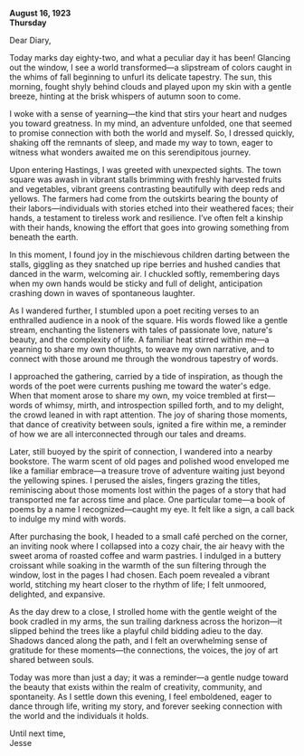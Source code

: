 
**August 16, 1923**  
**Thursday**  

Dear Diary,

Today marks day eighty-two, and what a peculiar day it has been! Glancing out the window, I see a world transformed—a slipstream of colors caught in the whims of fall beginning to unfurl its delicate tapestry. The sun, this morning, fought shyly behind clouds and played upon my skin with a gentle breeze, hinting at the brisk whispers of autumn soon to come. 

I woke with a sense of yearning—the kind that stirs your heart and nudges you toward greatness. In my mind, an adventure unfolded, one that seemed to promise connection with both the world and myself. So, I dressed quickly, shaking off the remnants of sleep, and made my way to town, eager to witness what wonders awaited me on this serendipitous journey.

Upon entering Hastings, I was greeted with unexpected sights. The town square was awash in vibrant stalls brimming with freshly harvested fruits and vegetables, vibrant greens contrasting beautifully with deep reds and yellows. The farmers had come from the outskirts bearing the bounty of their labors—individuals with stories etched into their weathered faces; their hands, a testament to tireless work and resilience. I’ve often felt a kinship with their hands, knowing the effort that goes into growing something from beneath the earth.

In this moment, I found joy in the mischievous children darting between the stalls, giggling as they snatched up ripe berries and hushed candies that danced in the warm, welcoming air. I chuckled softly, remembering days when my own hands would be sticky and full of delight, anticipation crashing down in waves of spontaneous laughter.

As I wandered further, I stumbled upon a poet reciting verses to an enthralled audience in a nook of the square. His words flowed like a gentle stream, enchanting the listeners with tales of passionate love, nature's beauty, and the complexity of life. A familiar heat stirred within me—a yearning to share my own thoughts, to weave my own narrative, and to connect with those around me through the wondrous tapestry of words.

I approached the gathering, carried by a tide of inspiration, as though the words of the poet were currents pushing me toward the water's edge. When that moment arose to share my own, my voice trembled at first—words of whimsy, mirth, and introspection spilled forth, and to my delight, the crowd leaned in with rapt attention. The joy of sharing those moments, that dance of creativity between souls, ignited a fire within me, a reminder of how we are all interconnected through our tales and dreams.

Later, still buoyed by the spirit of connection, I wandered into a nearby bookstore. The warm scent of old pages and polished wood enveloped me like a familiar embrace—a treasure trove of adventure waiting just beyond the yellowing spines. I perused the aisles, fingers grazing the titles, reminiscing about those moments lost within the pages of a story that had transported me far across time and place. One particular tome—a book of poems by a name I recognized—caught my eye. It felt like a sign, a call back to indulge my mind with words.

After purchasing the book, I headed to a small café perched on the corner, an inviting nook where I collapsed into a cozy chair, the air heavy with the sweet aroma of roasted coffee and warm pastries. I indulged in a buttery croissant while soaking in the warmth of the sun filtering through the window, lost in the pages I had chosen. Each poem revealed a vibrant world, stitching my heart closer to the rhythm of life; I felt unmoored, delighted, and expansive.

As the day drew to a close, I strolled home with the gentle weight of the book cradled in my arms, the sun trailing darkness across the horizon—it slipped behind the trees like a playful child bidding adieu to the day. Shadows danced along the path, and I felt an overwhelming sense of gratitude for these moments—the connections, the voices, the joy of art shared between souls.

Today was more than just a day; it was a reminder—a gentle nudge toward the beauty that exists within the realm of creativity, community, and spontaneity. As I settle down this evening, I feel emboldened, eager to dance through life, writing my story, and forever seeking connection with the world and the individuals it holds.

Until next time,  
Jesse

